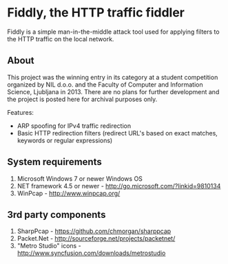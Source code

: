 ﻿# Fiddly, the HTTP traffic fiddler

Fiddly is a simple man-in-the-middle attack tool used for applying filters to the HTTP traffic on the local network.

## About

This project was the winning entry in its category at a student competition organized by NIL d.o.o. and the 
Faculty of Computer and Information Science, Ljubljana in 2013. There are no plans for further development and 
the project is posted here for archival purposes only.

Features:

* ARP spoofing for IPv4 traffic redirection
* Basic HTTP redirection filters
  (redirect URL's based on exact matches, keywords or regular expressions)

## System requirements

1. Microsoft Windows 7 or newer Windows OS
2. NET framework 4.5 or newer - http://go.microsoft.com/?linkid=9810134
3. WinPcap - http://www.winpcap.org/

## 3rd party components

1. SharpPcap - https://github.com/chmorgan/sharppcap
2. Packet.Net - http://sourceforge.net/projects/packetnet/
3. "Metro Studio" icons - http://www.syncfusion.com/downloads/metrostudio
